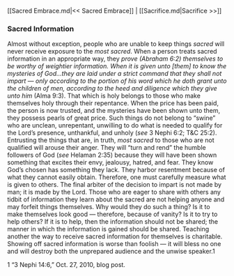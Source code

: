 [[Sacred Embrace.md|<< Sacred Embrace]]  |  [[Sacrifice.md|Sacrifice >>]]

### Sacred Information
Almost without exception, people who are unable to keep things *sacred* will never receive exposure to the *most sacred*. When a person treats sacred information in an appropriate way, they *prove *(Abraham 6:2) themselves to be worthy of weightier information. When* it is given unto [them] to know the mysteries of God…they are laid under a strict command that they shall not impart — only according to the portion of his word which he doth grant unto the children of men, according to the heed and diligence which they give unto him* (Alma 9:3). That which is holy belongs to those who make themselves holy through their repentance. When the price has been paid, the person is now trusted, and the mysteries have been shown unto them, they possess pearls of great price. Such things do not belong to “swine” who are unclean, unrepentant, unwilling to do what is needed to qualify for the Lord’s presence, unthankful, and unholy (*see* 3 Nephi 6:2; T&C 25:2). Entrusting the things that are, in truth, *most sacred* to those who are not qualified will arouse their anger. They will “turn and rend” the humble followers of God (*see* Helaman 2:35) because they will have been shown something that excites their envy, jealousy, hatred, and fear. They know God’s chosen has something they lack. They harbor resentment because of what they cannot easily obtain. Therefore, one must carefully measure what is given to others. The final arbiter of the decision to impart is not made by man; it is made by the Lord. Those who are eager to share with others any tidbit of information they learn about the sacred are not helping anyone and may forfeit things themselves. Why would they do such a thing? Is it to make themselves look good — therefore, because of vanity? Is it to try to help others? If it is to help, then the information should not be shared; the manner in which the information is gained should be shared. Teaching another the way to receive sacred information for themselves is charitable. Showing off sacred information is worse than foolish — it will bless no one and will destroy both the unprepared audience and the unwise speaker.1



1
“3 Nephi 14:6,” Oct. 27, 2010, blog post.